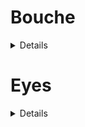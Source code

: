 
<h1>Bouche</h1>




<details>


<h2> Model 1: Open - Close - big open </h2>

    commentaire: crop technic, on récupère le minimum sur x, 

    le minimum sur y et on enlève ses minimums à tous les pts. 

    Annotation uniquement sur la fermeture de la bouche et sur la grande ouverture.


<h2>Model 2 Signs</h2>


   commentaire: crop technic, on récupère le minimum sur x, 

   le minimum sur y et on enlève ses minimums à tous les pts.



![bouche_lable](https://user-images.githubusercontent.com/54853371/216463750-fe192cb2-218e-449f-8ef1-422d5624eb13.png)

              1 neutre
              3 bouche_rentree
              4 o
              5 gros_sourire
              8 sourire_fermer
              8 sourire_ouvert
              9 bouche_honey
              10 ahhh_a_fond
              11 bouche_honey_ouverte

              # neutre
              12 beueeeee
              13 iiiiiiii
              14 aaaaaaaa
              15 oooooooo
              16 dddddddd




</details>




<h1>Eyes</h1>

<details>


    <h2> Open - Close - demi - fermée </h2>

    commentaire: crop technic, on récupère le minimum sur x, le minimum sur y et on enlève ses minimums à tous les pts. Annotation uniquement sur la fermeture des yeux et sur la demi ouverture/fermture.


</details>



